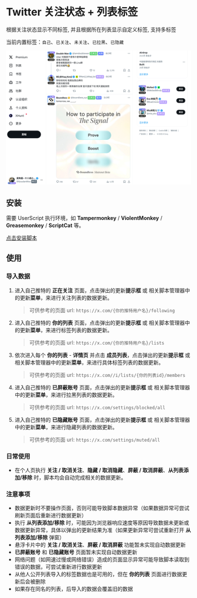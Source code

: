 # Twitter 关注状态 + 列表标签
根据关注状态显示不同标签, 并且根据所在列表显示自定义标签, 支持多标签

当前内置标签：`自己`、`已关注`、`未关注`、`已拉黑`、`已隐藏`

<img src="screenshot.png" width="768" />

## 安装

需要 UserScript 执行环境，如 **Tampermonkey** / **ViolentMonkey** / **Greasemonkey** / **ScriptCat** 等。

[点击安装脚本](twitter-following-tag.user.js?raw=1)

## 使用

### 导入数据

1. 进入自己推特的 **正在关注** 页面，点击弹出的更新**提示框** 或 相关脚本管理器中的更新**菜单**，来进行关注列表的数据更新。
   > 可供参考的页面 url: `https://x.com/{你的推特用户名}/following`
2. 进入自己推特的 **你的列表** 页面，点击弹出的更新**提示框** 或 相关脚本管理器中的更新**菜单**，来进行标签列表的数据更新。
   > 可供参考的页面 url: `https://x.com/{你的推特用户名}/lists`
3. 依次进入每个 **你的列表** - **详情页** 并点击 **成员列表**，点击弹出的更新**提示框** 或 相关脚本管理器中的更新**菜单**，来进行具体标签列表的数据更新。
   > 可供参考的页面 url: `https://x.com//i/lists/{你的列表id}/members`
4. 进入自己推特的 **已屏蔽账号** 页面，点击弹出的更新**提示框** 或 相关脚本管理器中的更新**菜单**，来进行拉黑列表的数据更新。
   > 可供参考的页面 url: `https://x.com/settings/blocked/all`
5. 进入自己推特的 **已隐藏账号** 页面，点击弹出的更新**提示框** 或 相关脚本管理器中的更新**菜单**，来进行隐藏列表的数据更新。
   > 可供参考的页面 url: `https://x.com/settings/muted/all`

### 日常使用

- 在个人页执行 **关注 / 取消关注**、**隐藏 / 取消隐藏**、**屏蔽 / 取消屏蔽**、**从列表添加/移除** 时，脚本均会自动完成相关的数据更新。

### 注意事项

- 数据更新时不要操作页面，否则可能导致脚本数据异常（如果数据异常可尝试刷新页面后重新进行数据更新）
- 执行 **从列表添加/移除** 时，可能因为浏览器响应速度等原因导致数据未更新或数据更新异常，具体以弹出的更新结果为准（如果更新异常可尝试重新打开 **从列表添加/移除** 弹窗）
- 悬浮卡片中的 **关注 / 取消关注**、**屏蔽 / 取消屏蔽** 功能暂未实现自动数据更新
- **已屏蔽账号** 和 **已隐藏账号** 页面暂未实现自动数据更新
- 网络问题（如网速过慢或网络错误）造成的页面显示异常可能导致脚本读取到错误的数据，可尝试重新进行数据更新
- 从他人公开列表导入的标签数据也是可用的，但在 **你的列表** 页面进行数据更新后会被删除
- 如果存在同名的列表，后导入的数据会覆盖旧的数据
